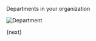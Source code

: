 Departments in your organization

<img class="screenshot" alt="Department" src="{{docs_base_url}}/assets/img/human-resources/department.png">

{next}